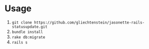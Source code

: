 # Usage

1. `git clone https://github.com/gliechtenstein/jasonette-rails-statusupdate.git`
2. `bundle install`
3. `rake db:migrate`
4. `rails s`
